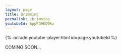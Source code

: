 ```yaml
---
layout: page
title: Brimming
permalink: /brimming
youtubeId: 6ppRQ9KQ9Kw
---
```


{% include youtube-player.html id=page.youtubeId %}

COMING SOON…
